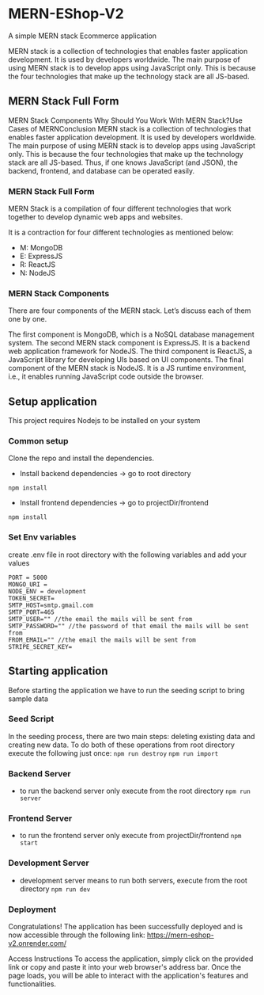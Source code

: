 # MERN-EShop-V2
A simple MERN stack  Ecommerce application

MERN stack is a collection of technologies that enables faster application development. It is used by developers worldwide. The main purpose of using MERN stack is to develop apps using JavaScript only. This is because the four technologies that make up the technology stack are all JS-based.


## MERN Stack Full Form
MERN Stack Components Why Should You Work With MERN Stack?Use Cases of MERNConclusion
MERN stack is a collection of technologies that enables faster application development. It is used by developers worldwide. The main purpose of using MERN stack is to develop apps using JavaScript only. This is because the four technologies that make up the technology stack are all JS-based. Thus, if one knows JavaScript (and JSON), the backend, frontend, and database can be operated easily. 


### MERN Stack Full Form
MERN Stack is a compilation of four different technologies that work together to develop dynamic web apps and websites. 

It is a contraction for four different technologies as mentioned below:

- M: MongoDB
- E: ExpressJS
- R: ReactJS
- N: NodeJS

### MERN Stack Components
There are four components of the MERN stack. Let’s discuss each of them one by one. 

The first component is MongoDB, which is a NoSQL database management system. 
The second MERN stack component is ExpressJS. It is a backend web application framework for NodeJS.
The third component is ReactJS, a JavaScript library for developing UIs based on UI components. 
The final component of the MERN stack is NodeJS. It is a JS runtime environment, i.e., it enables running JavaScript code outside the browser. 



## Setup application
This project requires Nodejs to be installed on your system

### Common setup
Clone the repo and install the dependencies.

- Install backend dependencies -> go to root directory

`npm install`

- Install frontend dependencies -> go to projectDir/frontend

`npm install`

### Set Env variables
create .env file in root directory with the following variables and add your values

```
PORT = 5000
MONGO_URI =
NODE_ENV = development
TOKEN_SECRET=
SMTP_HOST=smtp.gmail.com
SMTP_PORT=465
SMTP_USER="" //the email the mails will be sent from
SMTP_PASSWORD="" //the password of that email the mails will be sent from
FROM_EMAIL="" //the email the mails will be sent from
STRIPE_SECRET_KEY=
```

## Starting application
Before starting the application we have to run the seeding script to bring sample data
### Seed Script
In the seeding process, there are two main steps: deleting existing data and creating new data. To do both of these operations from root directory execute the following just once:
`npm run destroy`
`npm run import`
### Backend Server
- to run the backend server only execute from the root directory
 `npm run server`

### Frontend Server

- to run the frontend server only execute from projectDir/frontend
`npm start`
### Development Server

- development server means to run both servers, execute from the root directory
`npm run dev`
### Deployment
Congratulations! The application has been successfully deployed and is now accessible through the following link: https://mern-eshop-v2.onrender.com/

Access Instructions
To access the application, simply click on the provided link or copy and paste it into your web browser's address bar. Once the page loads, you will be able to interact with the application's features and functionalities.


